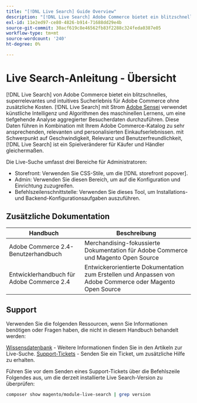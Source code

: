 ```yaml
---
title: "[!DNL Live Search] Guide Overview"
description: "[!DNL Live Search] Adobe Commerce bietet ein blitzschnelles, superrelevantes und intuitives Sucherlebnis."
exl-id: 11e2ed97-ce80-4826-b914-71688dd29e4b
source-git-commit: 30acf619c8e46562fb83f2288c324feda0387e05
workflow-type: tm+mt
source-wordcount: '240'
ht-degree: 0%

---
```


# Live Search-Anleitung - Übersicht

[!DNL Live Search] von Adobe Commerce bietet ein blitzschnelles, superrelevantes und intuitives Sucherlebnis für Adobe Commerce ohne zusätzliche Kosten. [!DNL Live Search] mit Strom [Adobe Sensei](https://www.adobe.com/sensei.html) verwendet künstliche Intelligenz und Algorithmen des maschinellen Lernens, um eine tiefgehende Analyse aggregierter Besucherdaten durchzuführen. Diese Daten führen in Kombination mit Ihrem Adobe Commerce-Katalog zu sehr ansprechenden, relevanten und personalisierten Einkaufserlebnissen. mit Schwerpunkt auf Geschwindigkeit, Relevanz und Benutzerfreundlichkeit, [!DNL Live Search] ist ein Spielveränderer für Käufer und Händler gleichermaßen.

Die Live-Suche umfasst drei Bereiche für Administratoren:

* Storefront: Verwenden Sie CSS-Stile, um die [!DNL storefront popover].
* Admin: Verwenden Sie diesen Bereich, um auf die Konfiguration und Einrichtung zuzugreifen.
* Befehlszeilenschnittstelle: Verwenden Sie dieses Tool, um Installations- und Backend-Konfigurationsaufgaben auszuführen.

## Zusätzliche Dokumentation

| Handbuch | Beschreibung |
|--- |--- |
| Adobe Commerce 2.4-Benutzerhandbuch | Merchandising-fokussierte Dokumentation für Adobe Commerce und Magento Open Source |
| Entwicklerhandbuch für Adobe Commerce 2.4 | Entwickerorientierte Dokumentation zum Erstellen und Anpassen von Adobe Commerce oder Magento Open Source |

## Support

Verwenden Sie die folgenden Ressourcen, wenn Sie Informationen benötigen oder Fragen haben, die nicht in diesem Handbuch behandelt werden:

[Wissensdatenbank](https://experienceleague.adobe.com/docs/commerce-knowledge-base/kb/overview.html) - Weitere Informationen finden Sie in den Artikeln zur Live-Suche.
[Support-Tickets](https://experienceleague.adobe.com/docs/commerce-knowledge-base/kb/help-center-guide/magento-help-center-user-guide.html#submit-ticket) - Senden Sie ein Ticket, um zusätzliche Hilfe zu erhalten.

Führen Sie vor dem Senden eines Support-Tickets über die Befehlszeile Folgendes aus, um die derzeit installierte Live Search-Version zu überprüfen:

```bash
composer show magento/module-live-search | grep version
```
